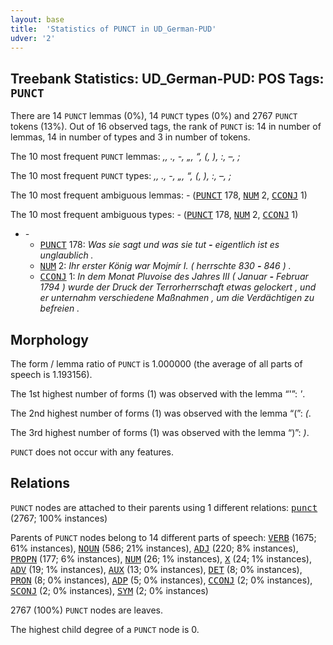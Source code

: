 ```yaml
---
layout: base
title:  'Statistics of PUNCT in UD_German-PUD'
udver: '2'
---
```


## Treebank Statistics: UD_German-PUD: POS Tags: `PUNCT`

There are 14 `PUNCT` lemmas (0%), 14 `PUNCT` types (0%) and 2767 `PUNCT` tokens (13%).
Out of 16 observed tags, the rank of `PUNCT` is: 14 in number of lemmas, 14 in number of types and 3 in number of tokens.

The 10 most frequent `PUNCT` lemmas: <em>,, ., -, „, “, (, ), :, –, ;</em>

The 10 most frequent `PUNCT` types:  <em>,, ., -, „, “, (, ), :, –, ;</em>

The 10 most frequent ambiguous lemmas: <em>-</em> (<tt><a href="de_pud-pos-PUNCT.html">PUNCT</a></tt> 178, <tt><a href="de_pud-pos-NUM.html">NUM</a></tt> 2, <tt><a href="de_pud-pos-CCONJ.html">CCONJ</a></tt> 1)

The 10 most frequent ambiguous types:  <em>-</em> (<tt><a href="de_pud-pos-PUNCT.html">PUNCT</a></tt> 178, <tt><a href="de_pud-pos-NUM.html">NUM</a></tt> 2, <tt><a href="de_pud-pos-CCONJ.html">CCONJ</a></tt> 1)


* <em>-</em>
  * <tt><a href="de_pud-pos-PUNCT.html">PUNCT</a></tt> 178: <em>Was sie sagt und was sie tut <b>-</b> eigentlich ist es unglaublich .</em>
  * <tt><a href="de_pud-pos-NUM.html">NUM</a></tt> 2: <em>Ihr erster König war Mojmír I. ( herrschte 830 <b>-</b> 846 ) .</em>
  * <tt><a href="de_pud-pos-CCONJ.html">CCONJ</a></tt> 1: <em>In dem Monat Pluvoise des Jahres III ( Januar <b>-</b> Februar 1794 ) wurde der Druck der Terrorherrschaft etwas gelockert , und er unternahm verschiedene Maßnahmen , um die Verdächtigen zu befreien .</em>

## Morphology

The form / lemma ratio of `PUNCT` is 1.000000 (the average of all parts of speech is 1.193156).

The 1st highest number of forms (1) was observed with the lemma “'”: <em>'</em>.

The 2nd highest number of forms (1) was observed with the lemma “(”: <em>(</em>.

The 3rd highest number of forms (1) was observed with the lemma “)”: <em>)</em>.

`PUNCT` does not occur with any features.


## Relations

`PUNCT` nodes are attached to their parents using 1 different relations: <tt><a href="de_pud-dep-punct.html">punct</a></tt> (2767; 100% instances)

Parents of `PUNCT` nodes belong to 14 different parts of speech: <tt><a href="de_pud-pos-VERB.html">VERB</a></tt> (1675; 61% instances), <tt><a href="de_pud-pos-NOUN.html">NOUN</a></tt> (586; 21% instances), <tt><a href="de_pud-pos-ADJ.html">ADJ</a></tt> (220; 8% instances), <tt><a href="de_pud-pos-PROPN.html">PROPN</a></tt> (177; 6% instances), <tt><a href="de_pud-pos-NUM.html">NUM</a></tt> (26; 1% instances), <tt><a href="de_pud-pos-X.html">X</a></tt> (24; 1% instances), <tt><a href="de_pud-pos-ADV.html">ADV</a></tt> (19; 1% instances), <tt><a href="de_pud-pos-AUX.html">AUX</a></tt> (13; 0% instances), <tt><a href="de_pud-pos-DET.html">DET</a></tt> (8; 0% instances), <tt><a href="de_pud-pos-PRON.html">PRON</a></tt> (8; 0% instances), <tt><a href="de_pud-pos-ADP.html">ADP</a></tt> (5; 0% instances), <tt><a href="de_pud-pos-CCONJ.html">CCONJ</a></tt> (2; 0% instances), <tt><a href="de_pud-pos-SCONJ.html">SCONJ</a></tt> (2; 0% instances), <tt><a href="de_pud-pos-SYM.html">SYM</a></tt> (2; 0% instances)

2767 (100%) `PUNCT` nodes are leaves.

The highest child degree of a `PUNCT` node is 0.

